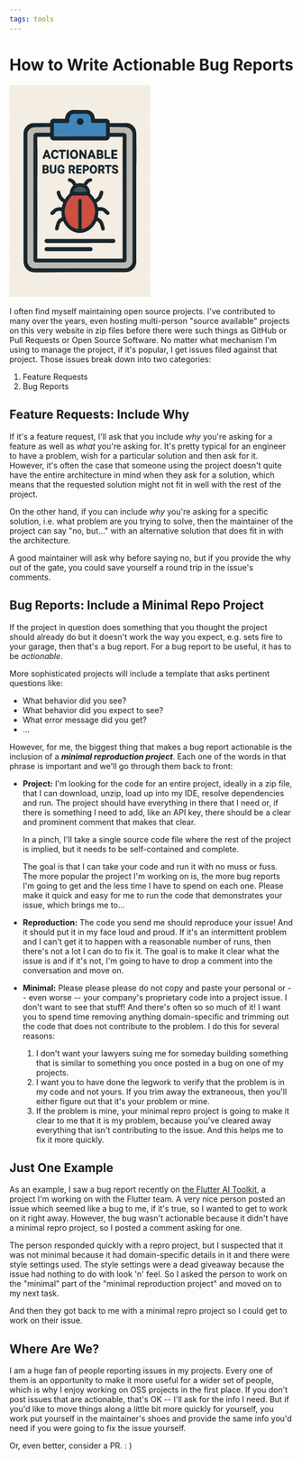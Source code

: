 ```yaml
---
tags: tools
---
```


# How to Write Actionable Bug Reports

<img src="_images/actionable-bug-reports.png" class="main-blog-image" style="width: 250px" />

I often find myself maintaining open source projects. I've contributed to many over the years, even hosting multi-person "source available" projects on this very website in zip files before there were such things as GitHub or Pull Requests or Open Source Software. No matter what mechanism I'm using to manage the project, if it's popular, I get issues filed against that project. Those issues break down into two categories:

1. Feature Requests
2. Bug Reports

## Feature Requests: Include Why

If it's a feature request, I'll ask that you include *why* you're asking for a feature as well as *what* you're asking for. It's pretty typical for an engineer to have a problem, wish for a particular solution and then ask for it. However, it's often the case that someone using the project doesn't quite have the entire architecture in mind when they ask for a solution, which means that the requested solution might not fit in well with the rest of the project.

On the other hand, if you can include *why* you're asking for a specific solution, i.e. what problem are you trying to solve, then the maintainer of the project can say "no, but..." with an alternative solution that does fit in with the architecture.

A good maintainer will ask why before saying no, but if you provide the why out of the gate, you could save yourself a round trip in the issue's comments.

## Bug Reports: Include a Minimal Repo Project

If the project in question does something that you thought the project should already do but it doesn't work the way you expect, e.g. sets fire to your garage, then that's a bug report. For a bug report to be useful, it has to be *actionable*.

More sophisticated projects will include a template that asks pertinent questions like:

* What behavior did you see?
* What behavior did you expect to see?
* What error message did you get?
* ...

However, for me, the biggest thing that makes a bug report actionable is the inclusion of a ***minimal reproduction project***. Each one of the words in that phrase is important and we'll go through them back to front:

* **Project:** I'm looking for the code for an entire project, ideally in a zip file, that I can download, unzip, load up into my IDE, resolve dependencies and run. The project should have everything in there that I need or, if there is something I need to add, like an API key, there should be a clear and prominent comment that makes that clear.

  In a pinch, I'll take a single source code file where the rest of the project is implied, but it needs to be self-contained and complete.

  The goal is that I can take your code and run it with no muss or fuss. The more popular the project I'm working on is, the more bug reports I'm going to get and the less time I have to spend on each one. Please make it quick and easy for me to run the code that demonstrates your issue, which brings me to...

* **Reproduction:** The code you send me should reproduce your issue! And it should put it in my face loud and proud. If it's an intermittent problem and I can't get it to happen with a reasonable number of runs, then there's not a lot I can do to fix it. The goal is to make it clear what the issue is and if it's not, I'm going to have to drop a comment into the conversation and move on.

* **Minimal:** Please please please do not copy and paste your personal or -- even worse -- your company's proprietary code into a project issue. I don't want to see that stuff! And there's often so so much of it! I want you to spend time removing anything domain-specific and trimming out the code that does not contribute to the problem. I do this for several reasons:

  1. I don't want your lawyers suing me for someday building something that is similar to something you once posted in a bug on one of my projects.
  2. I want you to have done the legwork to verify that the problem is in my code and not yours. If you trim away the extraneous, then you'll either figure out that it's your problem or mine.
  3. If the problem is mine, your minimal repro project is going to make it clear to me that it is my problem, because you've cleared away everything that isn't contributing to the issue. And this helps me to fix it more quickly.

## Just One Example

As an example, I saw a bug report recently on [the Flutter AI Toolkit](https://pub.dev/packages/flutter_ai_toolkit), a project I'm working on with the Flutter team. A very nice person posted an issue which seemed like a bug to me, if it's true, so I wanted to get to work on it right away. However, the bug wasn't actionable because it didn't have a minimal repro project, so I posted a comment asking for one.

The person responded quickly with a repro project, but I suspected that it was not minimal because it had domain-specific details in it and there were style settings used. The style settings were a dead giveaway because the issue had nothing to do with look 'n' feel. So I asked the person to work on the "minimal" part of the "minimal reproduction project" and moved on to my next task.

And then they got back to me with a minimal repro project so I could get to work on their issue.

## Where Are We?

I am a huge fan of people reporting issues in my projects. Every one of them is an opportunity to make it more useful for a wider set of people, which is why I enjoy working on OSS projects in the first place. If you don't post issues that are actionable, that's OK -- I'll ask for the info I need. But if you'd like to move things along a little bit more quickly for yourself, you work put yourself in the maintainer's shoes and provide the same info you'd need if you were going to fix the issue yourself.

Or, even better, consider a PR. : )